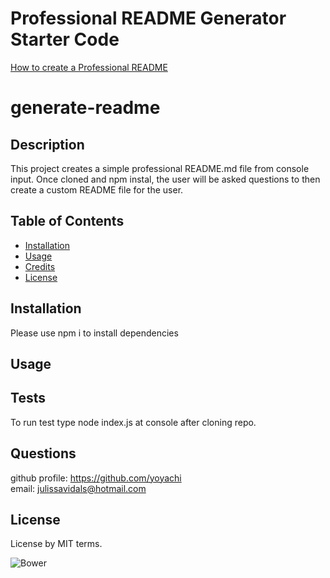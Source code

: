 # Professional README Generator Starter Code

[How to create a Professional README](./readme-guide.md)


# generate-readme 

  ## Description 
  
  This project creates a simple professional README.md file from console input. Once cloned and npm instal, the user will be asked questions to then create a custom README file for the user.
  
  ## Table of Contents
  
  
  * [Installation](#installation)
  * [Usage](#usage)
  * [Credits](#credits)
  * [License](#license)
  
  
  ## Installation
  
  Please use npm i to install dependencies
  
  ## Usage 
  
  

  
   
  ## Tests
  
  To run test type node index.js at console after cloning repo.

  ## Questions 
  github profile:  <a href="https://github.com/yoyachi">https://github.com/yoyachi</a> <br>
  email: julissavidals@hotmail.com 

  ## License
  
  License by MIT terms.

  ![Bower](https://img.shields.io/bower/l/MI)
  
  